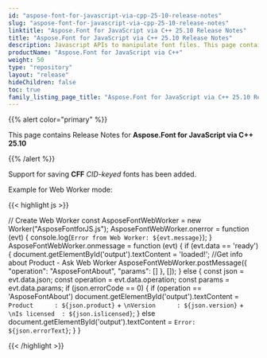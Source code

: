 ```yaml
---
id: "aspose-font-for-javascript-via-cpp-25-10-release-notes"
slug: "aspose-font-for-javascript-via-cpp-25-10-release-notes"
linktitle: "Aspose.Font for JavaScript via C++ 25.10 Release Notes"
title: "Aspose.Font for JavaScript via C++ 25.10 Release Notes"
description: Javascript APIs to manipulate font files. This page contains new Aspose.Font for JavaScript via C++ features, enhancement, and bug fixes in 2025, version 25.10.
productName: "Aspose.Font for JavaScript via C++"
weight: 50
type: "repository"
layout: "release"
hideChildren: false
toc: true
family_listing_page_title: "Aspose.Font for JavaScript via C++ 25.10 Release Notes"
---
```


{{% alert color="primary" %}}

This page contains Release Notes for **Aspose.Font for JavaScript via C++ 25.10**

{{% /alert %}}

Support for saving **CFF** *CID-keyed* fonts has been added.

Example for Web Worker mode:

{{< highlight js >}}

  // Create Web Worker
  const AsposeFontWebWorker = new Worker("AsposeFontforJS.js");
  AsposeFontWebWorker.onerror = function (evt) { console.log(`Error from Web Worker: ${evt.message}`); }
  AsposeFontWebWorker.onmessage = function (evt) { 
    if (evt.data == 'ready') {
      document.getElementById('output').textContent = 'loaded!';
      //Get info about Product - Ask Web Worker
      AsposeFontWebWorker.postMessage({ "operation": "AsposeFontAbout", "params": [] }, []);
    }
    else {
      const json = evt.data.json;
      const operation = evt.data.operation;
      const params = evt.data.params;
      if (json.errorCode == 0) {
        if (operation == 'AsposeFontAbout') 
            document.getElementById('output').textContent = `Product      : ${json.product}`
            										    + `\nVersion      : ${json.version}`
		        									    + `\nIs licensed  : ${json.islicensed}`;
      }
      else document.getElementById('output').textContent = `Error: ${json.errorText}`;
    }
  }

{{< /highlight >}}



